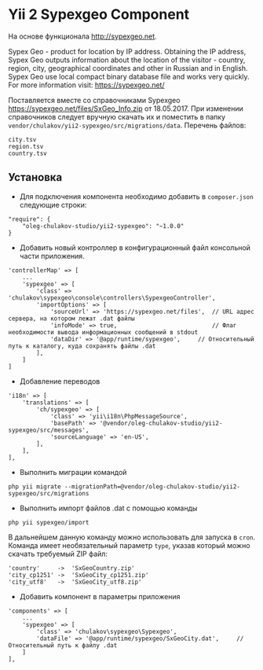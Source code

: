 Yii 2 Sypexgeo Component
===============================
На основе функционала http://sypexgeo.net. 

Sypex Geo - product for location by IP address. Obtaining the IP address, Sypex Geo outputs information 
about the location of the visitor - country, region, city, geographical coordinates and other in Russian 
and in English. Sypex Geo use local compact binary database file and works very quickly. For more 
information visit: https://sypexgeo.net/

Поставляется вместе со справочниками Sypexgeo https://sypexgeo.net/files/SxGeo_Info.zip от 18.05.2017. 
При изменении справочников следует вручную скачать их и поместить в папку `vendor/chulakov/yii2-sypexgeo/src/migrations/data`.
Перечень файлов:
```
city.tsv
region.tsv
country.tsv
```

Установка 
---------
+ Для подключения компонента необходимо добавить в `composer.json` следующие строки:
```
"require": {
    "oleg-chulakov-studio/yii2-sypexgeo": "~1.0.0"
}
```

+ Добавить новый контроллер в конфигурационный файл консольной части приложения.
```
'controllerMap' => [
    ...
    'sypexgeo' => [
        'class' => 'chulakov\sypexgeo\console\controllers\SypexgeoController',
        'importOptions' => [
            'sourceUrl' => 'https://sypexgeo.net/files',  // URL адрес сервера, на котором лежат .dat файлы
            'infoMode' => true,                           // Флаг необходимости вывода информационных сообщений в stdout
            'dataDir' => '@app/runtime/sypexgeo',     // Относительный путь к каталогу, куда сохранять файлы .dat
        ],
    ]
]
```

+ Добавление переводов
```
'i18n' => [
    'translations' => [
        'ch/sypexgeo' => [
            'class' => 'yii\i18n\PhpMessageSource',
            'basePath' => '@vendor/oleg-chulakov-studio/yii2-sypexgeo/src/messages',
            'sourceLanguage' => 'en-US',
        ],
    ],
],
```

+ Выполнить миграции командой
```
php yii migrate --migrationPath=@vendor/oleg-chulakov-studio/yii2-sypexgeo/src/migrations
```

+ Выполнить импорт файлов .dat с помощью команды
```
php yii sypexgeo/import
```
В дальнейшем данную команду можно использовать для запуска в `cron`. Команда имеет необязательный параметр `type`, 
указав который можно скачать требуемый ZIP файл:
```
'country'     ->  'SxGeoCountry.zip'
'city_cp1251' ->  'SxGeoCity_cp1251.zip'
'city_utf8'   ->  'SxGeoCity_utf8.zip'
```

+ Добавить компонент в параметры приложения
```    
'components' => [
    ...
    'sypexgeo' => [
        'class' => 'chulakov\sypexgeo\Sypexgeo',
        'dataFile' => '@app/runtime/sypexgeo/SxGeoCity.dat',     // Относительный путь к файлу .dat
    ]
],
```
